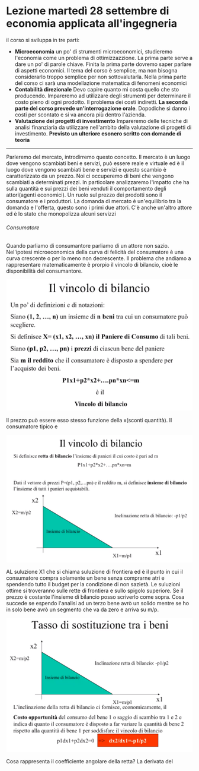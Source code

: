 # Lezione martedì 28 settembre di economia applicata all'ingegneria

il corso si sviluppa in tre parti:
- __Microeconomia__ un po' di strumenti microeconomici, studieremo l'economia come un problema di ottimizzazzione. La prima parte serve a dare un po' di parole chiave. Finita la prima parte dovremo saper parlare di aspetti economici. Il tema del corso è semplice, ma non bisogna considerarlo troppo semplice per non sottovalutarla. Nella prima parte del corso ci sarà una modellazione matematica di fenomeni economici
- __Contabilità direzionale__ Devo capire quanto mi costa quello che sto producendo. Impareremo ad utilizzare degli strumenti per determinare il costo pieno di ogni prodotto. Il problema dei costi indiretti. __La seconda parte del corso prevede un'interrogazione orale__. Dopodiche si danno i costi per scontato e si va ancora più dentro l'azienda.
- __Valutazione dei progetti di investimento__ Impareremo delle tecniche di analisi finanziaria da utilizzare nell'ambito della valutazione di progetti di investimento. __Previsto un ulteriore esonero scritto con domande di teoria__

----

Parleremo del mercato, introdirremo questo concetto. Il mercato è un luogo dove vengono scambiati beni e servizi, può essere reale e virtuale ed è il luogo dove vengono scambiati bene e servizi e questo scambio è caratterizzato da un prezzo. Noi ci occuperemo di beni che vengono scambiati a determinati prezzi. In particolare analizzaremo l'impatto che ha sulla quantità e sui prezzi dei beni venduti il comportamento degli attori(agenti economici). Un ruolo sul prezzo dei prodotti sono il consumatore e i produttori. La domanda di mercato è un'equilibrio tra la domanda e l'offerta, questo sono i primi due attori. C'è anche un'altro attore ed è lo stato che monopolizza alcuni servizzi

###### Consumatore
Quando parliamo di consumantore parliamo di un attore non sazio. Nel'ipotesi microeconomica della curva di felicità del consumatore è una curva crescente o per lo meno non decrescente. Il problema che andiamo a rappresentare matematicamente è prorpio il vincolo di bilancio, cioè le disponibilità del consumantore.

![](img1.png)

Il prezzo può essere esso stesso funzione della x(sconti quantità). Il consumatore tipico e

![](img2.png)

AL suluzione X1 che si chiama suluzione di frontiera ed è il punto in cui il consumatore compra solamente un bene senza comprarne atri e spendendo tutto il budget per la condizione di non sazietà. Le suluzioni ottime si troveranno sulle rette di frontiera e sullo spigolo superiore. Se il prezzo è costante l'insieme di bilancio posso scriverlo come sopra. Cosa succede se espendo l'analisi ad un terzo bene avrò un solido mentre se ho in solo bene avrò un segmento che va da zero e arriva su m/p.

![](img3.png)

Cosa rappresenta il coefficiente angolare della retta? La derivata del 
